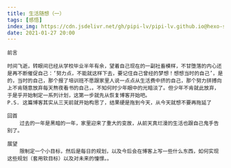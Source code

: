 ```yaml
---
title: 生活随想（一）
tags: [感悟]
index_img: https://cdn.jsdelivr.net/gh/pipi-lv/pipi-lv.github.io@hexo-source/source/images/wallhaven-kw28r7.png
date: 2021-01-27 20:00
---
```


	前言
	
	时间飞逝，转眼间已经从学校毕业半年有余，望着自己现在的一副社畜模样，不甘堕落的内心还是再不断催促自己：‘努力点，不能就这样下去，要记住自己曾经的梦想！想想当时的自己’，是的，当时的自己，那个报了培训班不愿跟家里人说一点点从生活费中挤的自己，那个努力拼搏向上不肯随意放弃每天熬夜看书的自己，。不知何时少年眼中的光暗淡了。但少年不肯就此放弃，于是乎开始制定一系列计划，这第一步就先从恢复博客开始吧。
	P.S. 这篇博客其实从三天前就开始构思了，结果硬是拖到今天，从今天就想不要再拖延了

	回首
		过去的一年是黑暗的一年，家里迎来了重大的变故，从前天真烂漫的生活也跟自己鬼手告别了。
	
	展望
		限制定一个小目标，然后是每日的规划，以及今后会在博客上写一些什么东西，如何实现这些规划（套用软目标）以及对未来的憧憬。。
